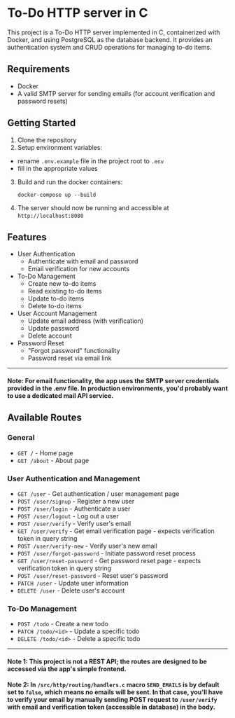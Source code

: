 # To-Do HTTP server in C

This project is a To-Do HTTP server implemented in C, containerized with Docker,
and using PostgreSQL as the database backend. It provides an authentication system and CRUD operations for managing to-do items.

## Requirements

- Docker
- A valid SMTP server for sending emails (for account verification and password resets)

## Getting Started

1. Clone the repository
2. Setup environment variables:
  - rename `.env.example` file in the project root to `.env`
  - fill in the appropriate values
3. Build and run the docker containers:
   ```
   docker-compose up --build
   ```
4. The server should now be running and accessible at `http://localhost:8080`

## Features

- User Authentication
  - Authenticate with email and password
  - Email verification for new accounts
- To-Do Management
  - Create new to-do items
  - Read existing to-do items
  - Update to-do items
  - Delete to-do items
- User Account Management
  - Update email address (with verification)
  - Update password
  - Delete account
- Password Reset
  - "Forgot password" functionality
  - Password reset via email link

---
#### Note: For email functionality, the app uses the SMTP server credentials provided in the .env file. In production environments, you'd probably want to use a dedicated mail API service.

## Available Routes

### General
- `GET /` - Home page
- `GET /about` - About page

### User Authentication and Management
- `GET /user` - Get authentication / user management page
- `POST /user/signup` - Register a new user
- `POST /user/login` - Authenticate a user
- `POST /user/logout` - Log out a user
- `POST /user/verify` - Verify user's email
- `GET /user/verify` - Get email verification page - expects verification token in query string
- `POST /user/verify-new` - Verify user's new email
- `POST /user/forgot-password` - Initiate password reset process
- `GET /user/reset-password` - Get password reset page - expects verification token in query string
- `POST /user/reset-password` - Reset user's password
- `PATCH /user` - Update user information
- `DELETE /user` - Delete user's account

### To-Do Management
- `POST /todo` - Create a new todo
- `PATCH /todo/<id>` - Update a specific todo
- `DELETE /todo/<id>` - Delete a specific todo

---
#### Note 1: This project is not a REST API; the routes are designed to be accessed via the app's simple frontend.
#### Note 2: In `/src/http/routing/handlers.c` macro `SEND_EMAILS` is by default set to `false`, which means no emails will be sent. In that case, you'll have to verify your email by manually sending POST request to `/user/verify` with email and verification token (accessible in database) in the body.